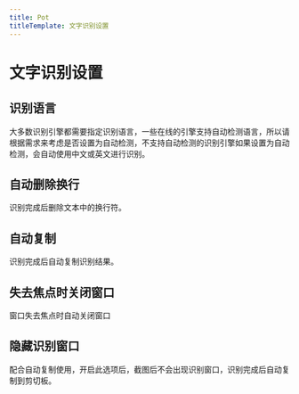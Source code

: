 ```yaml
---
title: Pot
titleTemplate: 文字识别设置
---
```


# 文字识别设置

## 识别语言

大多数识别引擎都需要指定识别语言，一些在线的引擎支持自动检测语言，所以请根据需求来考虑是否设置为自动检测，不支持自动检测的识别引擎如果设置为自动检测，会自动使用中文或英文进行识别。

## 自动删除换行

识别完成后删除文本中的换行符。

## 自动复制

识别完成后自动复制识别结果。

## 失去焦点时关闭窗口

窗口失去焦点时自动关闭窗口

## 隐藏识别窗口

配合自动复制使用，开启此选项后，截图后不会出现识别窗口，识别完成后自动复制到剪切板。
